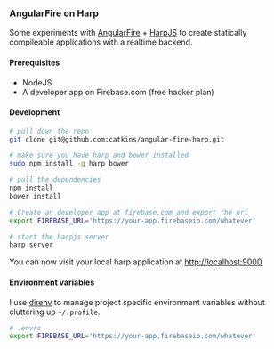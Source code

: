 ### AngularFire on Harp

Some experiments with [AngularFire](https://www.firebase.com/docs/web/libraries/angular/index.html) + [HarpJS](http://harpjs.com) to create statically compileable applications with a realtime backend.


#### Prerequisites

* NodeJS
* A developer app on Firebase.com (free hacker plan)


#### Development

```bash
# pull down the repo
git clone git@github.com:catkins/angular-fire-harp.git

# make sure you have harp and bower installed
sudo npm install -g harp bower

# pull the dependencies
npm install
bower install

# Create an developer app at firebase.com and export the url
export FIREBASE_URL='https://your-app.firebaseio.com/whatever'

# start the harpjs server
harp server
```

You can now visit your local harp application at [http://localhost:9000](http://localhost:9000)

#### Environment variables

I use [direnv](http://direnv.net/) to manage project specific environment variables without cluttering up `~/.profile`.

```bash
# .envrc
export FIREBASE_URL='https://your-app.firebaseio.com/whatever'
```
